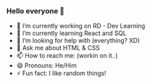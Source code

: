 ### Hello everyone 👋


- 🔭 I’m currently working on RD - Dev Learning
- 🌱 I’m currently learning React and SQL
- 🤔 I’m looking for help with (everything? XD)
- 💬 Ask me about HTML & CSS
- 📫 How to reach me: (workin on it..)
- 😄 Pronouns: He/Him
- ⚡ Fun fact: I like random things!
